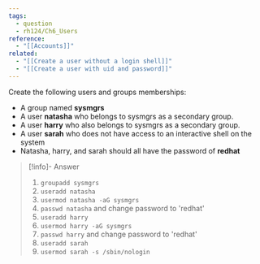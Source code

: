 ```yaml
---
tags:
  - question
  - rh124/Ch6_Users
reference:
  - "[[Accounts]]"
related:
  - "[[Create a user without a login shell]]"
  - "[[Create a user with uid and password]]"
---
```


Create the following users and groups memberships:

- A group named **sysmgrs**
- A user **natasha** who belongs to sysmgrs as a secondary group.
- A user **harry** who also belongs to sysmgrs as a secondary group.
- A user **sarah** who does not have access to an interactive shell on the system
- Natasha, harry, and sarah should all have the password of **redhat**

> [!info]- Answer
>
> 1.  `groupadd sysmgrs`
> 2.  `useradd natasha`
> 3.  `usermod natasha -aG sysmgrs`
> 4.  `passwd natasha` and change password to 'redhat'
> 5.  `useradd harry`
> 6.  `usermod harry -aG sysmgrs`
> 7.  `passwd harry` and change password to 'redhat'
> 8.  `useradd sarah`
> 9.  `usermod sarah -s /sbin/nologin`
